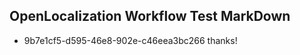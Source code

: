 ## OpenLocalization Workflow Test MarkDown
* 9b7e1cf5-d595-46e8-902e-c46eea3bc266 
thanks!<!--HONumber=Mar16_HO3-->
